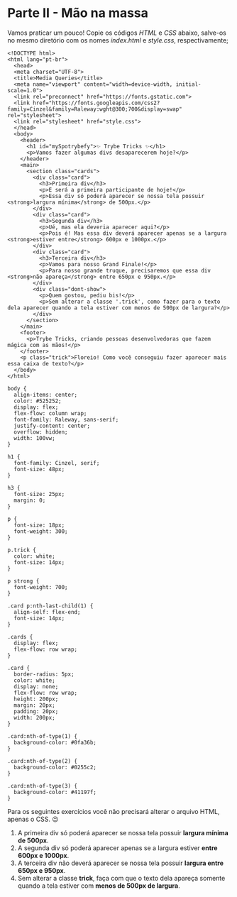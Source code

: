 # Parte II - Mão na massa

Vamos praticar um pouco!
Copie os códigos _HTML_ e _CSS_ abaixo, salve-os no mesmo diretório com os nomes _index.html_ e _style.css_, respectivamente;

```
<!DOCTYPE html>
<html lang="pt-br">
  <head>
  <meta charset="UTF-8">
  <title>Media Queries</title>
  <meta name="viewport" content="width=device-width, initial-scale=1.0">
  <link rel="preconnect" href="https://fonts.gstatic.com">
  <link href="https://fonts.googleapis.com/css2?family=Cinzel&family=Raleway:wght@300;700&display=swap" rel="stylesheet">
  <link rel="stylesheet" href="style.css">
  </head>
  <body>
    <header>
      <h1 id="mySpotrybefy">✨ Trybe Tricks ✨</h1>
      <p>Vamos fazer algumas divs desaparecerem hoje?</p>
    </header>
    <main>
      <section class="cards">
        <div class="card">
          <h3>Primeira div</h3>
          <p>E será a primeira participante de hoje!</p>
          <p>Essa div só poderá aparecer se nossa tela possuir <strong>largura mínima</strong> de 500px.</p>
        </div>
        <div class="card">
          <h3>Segunda div</h3>
          <p>Ué, mas ela deveria aparecer aqui?</p>
          <p>Pois é! Mas essa div deverá aparecer apenas se a largura <strong>estiver entre</strong> 600px e 1000px.</p>
        </div>
        <div class="card">
          <h3>Terceira div</h3>
          <p>Vamos para nosso Grand Finale!</p>
          <p>Para nosso grande truque, precisaremos que essa div <strong>não apareça</strong> entre 650px e 950px.</p>
        </div>
        <div class="dont-show">
          <p>Quem gostou, pediu bis!</p>
          <p>Sem alterar a classe '.trick', como fazer para o texto dela aparecer quando a tela estiver com menos de 500px de largura?</p>
        </div>
      </section>
    </main>
    <footer>
      <p>Trybe Tricks, criando pessoas desenvolvedoras que fazem mágica com as mãos!</p>
    </footer>
    <p class="trick">Floreio! Como você conseguiu fazer aparecer mais essa caixa de texto?</p>
  </body>
</html>
```

```
body {
  align-items: center;
  color: #525252;
  display: flex;
  flex-flow: column wrap;
  font-family: Raleway, sans-serif;
  justify-content: center;
  overflow: hidden;
  width: 100vw;
}

h1 {
  font-family: Cinzel, serif;
  font-size: 48px;
}

h3 {
  font-size: 25px;
  margin: 0;
}

p {
  font-size: 18px;
  font-weight: 300;
}

p.trick {
  color: white;
  font-size: 14px;
}

p strong {
  font-weight: 700;
}

.card p:nth-last-child(1) {
  align-self: flex-end;
  font-size: 14px;
}

.cards {
  display: flex;
  flex-flow: row wrap;
}

.card {
  border-radius: 5px;
  color: white;
  display: none;
  flex-flow: row wrap;
  height: 200px;
  margin: 20px;
  padding: 20px;
  width: 200px;
}

.card:nth-of-type(1) {
  background-color: #0fa36b;
}

.card:nth-of-type(2) {
  background-color: #0255c2;
}

.card:nth-of-type(3) {
  background-color: #41197f;
}
```
Para os seguintes exercícios você não precisará alterar o arquivo HTML, apenas o CSS. 😉

1. A primeira div só poderá aparecer se nossa tela possuir **largura mínima de 500px**.
2. A segunda div só poderá aparecer apenas se a largura estiver **entre 600px e 1000px**.
3. A terceira div não deverá aparecer se nossa tela possuir **largura entre 650px e 950px**.
4. Sem alterar a classe **trick**, faça com que o texto dela apareça somente quando a tela estiver com **menos de 500px de largura**.